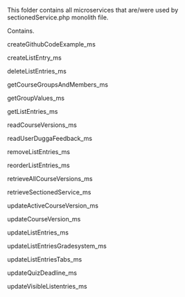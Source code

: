 This folder contains all microservices that are/were used by sectionedService.php monolith file. 

Contains.

createGithubCodeExample_ms

createListEntry_ms

deleteListEntries_ms

getCourseGroupsAndMembers_ms

getGroupValues_ms

getListEntries_ms

readCourseVersions_ms

readUserDuggaFeedback_ms

removeListEntries_ms

reorderListEntries_ms

retrieveAllCourseVersions_ms

retrieveSectionedService_ms

updateActiveCourseVersion_ms

updateCourseVersion_ms

updateListEntries_ms

updateListEntriesGradesystem_ms

updateListEntriesTabs_ms

updateQuizDeadline_ms

updateVisibleListentries_ms